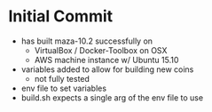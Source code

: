 # Initial Commit
  - has built maza-10.2 successfully on
    - VirtualBox / Docker-Toolbox on OSX
    - AWS machine instance w/ Ubuntu 15.10 
  - variables added to allow for building new coins 
     - not fully tested
  - env file to set variables 
  - build.sh expects a single arg of the env file to use

